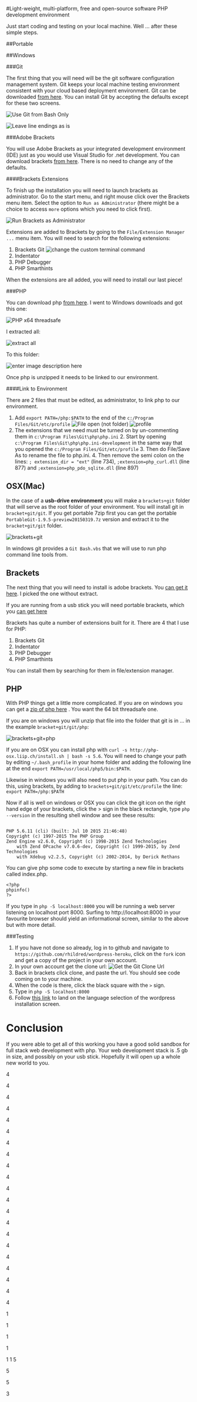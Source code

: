 #Light-weight, multi-platform, free and open-source software PHP development environment

Just start coding and testing on your local machine. Well ... after these simple steps. 

##Portable


##Windows

###Git

The first thing that you will need will be the git software configuration management system. Git keeps your local machine testing environment consistent with your cloud based deployment environment. Git can be downloaded [from here](https://git-scm.com/downloads). You can install Git by accepting the defaults except for these two screens.

![Use Git from Bash Only](https://res.cloudinary.com/salesucation-com-inc/image/upload/v1474945470/GitBashOnly_zcktvu.png)

![Leave line endings as is](https://res.cloudinary.com/salesucation-com-inc/image/upload/v1474945465/GitLeaveLineEndings_nqkkec.png)

###Adobe Brackets

You will use Adobe Brackets as your integrated development environment (IDE) just as you would use Visual Studio for .net development. You can download brackets [from here](http://brackets.io/). There is no need to change any of the defaults.

####Brackets Extensions

To finish up the installation you will need to launch brackets as administrator. Go to the start menu, and right mouse click over the Brackets menu item. Select the option to `Run as Administrator` (there might be a choice to access `more` options which you need to click first).

![Run Brackets as Administrator](https://res.cloudinary.com/salesucation-com-inc/image/upload/v1474985041/RunAsAdministrator_bvdvj5.png)

Extensions are added to Brackets by going to the `File/Extension Manager ...` menu item. You will need to search for the following extensions:

1. Brackets Git
![change the custom terminal command](https://res.cloudinary.com/salesucation-com-inc/image/upload/v1474985381/GitSettings_auyrjz.png)
1. Indentator
1. PHP Debugger
1. PHP Smarthints

When the extensions are all added, you will need to install our last piece! 

###PHP

You can download php [from here](http://php.net/downloads.php). I went to Windows downloads and got this one:

![PHP x64 threadsafe](https://res.cloudinary.com/salesucation-com-inc/image/upload/v1474985916/PHPx64threadsafe_eo1jcy.png)

I extracted all:

![extract all](https://res.cloudinary.com/salesucation-com-inc/image/upload/v1474986223/ExtractAll_dzjufu.png)

To this folder:

![enter image description here](https://res.cloudinary.com/salesucation-com-inc/image/upload/v1474986223/ToThisFolder_uk9pg0.png)

Once php is unzipped it needs to be linked to our environment.

####Link to Environment

There are 2 files that must be edited, as administrator, to link php to our environment.
1. Add `export PATH=/php:$PATH` to the end of the `c:/Program Files/Git/etc/profile`
![File open (not folder)](https://res.cloudinary.com/salesucation-com-inc/image/upload/v1474987045/FileOpen_yc0p1n.png)
![profile](http://res.cloudinary.com/salesucation-com-inc/image/upload/v1474987045/Profile_becfsa.png)
1. The extensions that we need must be turned on by un-commenting them in `c:\Program Files\Git\php\php.ini`
	2. Start by opening  `c:\Program Files\Git\php\php.ini-development` in the same way that you opened the `c:/Program Files/Git/etc/profile`
	3. Then do File/Save As to rename the file to php.ini.
	4. Then remove the semi colon on the lines: `; extension_dir = "ext"` (line 734), `;extension=php_curl.dll` (line 877) and `;extension=php_pdo_sqlite.dll` (line 897)


OSX(Mac)
-----


In the case of a **usb-drive environment** you will make a `brackets+git` folder that will serve as the root folder of your environment. You will install git in `bracket+git/git`. If you get portable 7zip first you can get the portable `PortableGit-1.9.5-preview20150319.7z` version and extract it to the `bracket+git/git` folder.

![brackets+git](https://rhildred.github.io/articles/phplite/bracketsgit.svg "brackets+git")

In windows git provides a `Git Bash.vbs` that we will use to run php command line tools from.

Brackets
-------

The next thing that you will need to install is adobe brackets. You [can get it here](http://brackets.io/). I picked the one without extract.

If you are running from a usb stick you will need portable brackets, which you [can get here](https://github.com/sagiegurari/brackets-portable/releases)

Brackets has quite a number of extensions built for it. There are 4 that I use for PHP:

1. Brackets Git
1. Indentator
1. PHP Debugger
1. PHP Smarthints

You can install them by searching for them in file/extension manager.

PHP
----

With PHP things get a little more complicated. If you are on windows you can get a [zip of php here](http://windows.php.net/download/) . You want the 64 bit threadsafe one.

If you are on windows you will unzip that file into the folder that git is in ... in the example `bracket+git/git/php`:

![brackets+git+php](https://rhildred.github.io/articles/phplite/bracketsgitphp.svg "brackets+git+php")

If you are on OSX you can install php with `curl -s http://php-osx.liip.ch/install.sh | bash -s 5.6`. You will need to change your path by editing `~/.bash_profile` in your home folder and adding the following line at the end `export PATH=/usr/local/php5/bin:$PATH`.

Likewise in windows you will also need to put php in your path. You can do this, using brackets, by adding to `brackets+git/git/etc/profile` the line:
`export PATH=/php:$PATH`

Now if all is well on windows or OSX you can click the git icon on the right hand edge of your brackets, click the > sign in the black rectangle, type `php --version` in the resulting shell window and see these results:

```

PHP 5.6.11 (cli) (built: Jul 10 2015 21:46:48) 
Copyright (c) 1997-2015 The PHP Group
Zend Engine v2.6.0, Copyright (c) 1998-2015 Zend Technologies
    with Zend OPcache v7.0.6-dev, Copyright (c) 1999-2015, by Zend Technologies
    with Xdebug v2.2.5, Copyright (c) 2002-2014, by Derick Rethans

```

You can give php some code to execute by starting a new file in brackets called index.php.

```
<?php
phpinfo()
?>
```
If you type in `php -S localhost:8000` you will be running a web server listening on localhost port 8000. Surfing to http://localhost:8000 in your favourite browser should yield an informational screen, similar to the above but with more detail.

###Testing

1. If you have not done so already, log in to github and navigate to `https://github.com/rhildred/wordpress-heroku`, click on the `fork` icon and get a copy of the project in your own account.
2. In your own account get the clone url:
![Get the Git Clone Url](https://res.cloudinary.com/salesucation-com-inc/image/upload/v1474989197/CloneWordpress-Heroku_xyfqxp.png)
3. Back in brackets click clone, and paste the url. You should see code coming on to your machine.
4. When the code is there, click the black square with the `>` sign.
5. Type in `php -S localhost:8000`
6. Follow [this link](http://localhost:8000) to land on the language selection of the wordpress installation screen.


Conclusion
====
If you were able to get all of this working you have a good solid sandbox for full stack web development with php. Your web development stack is .5 gb in size, and possibly on your usb stick. Hopefully it will open up a whole new world to you.














































































































































































































4













4

4

4

4





4





4





4

4















4

4

4













4

4





4

4

4

4



4

4

4














































1

1

1



1

1
1
5













































































5









































































































































































































































































5























































































































































































































































































































































































































































































































































































































































































































3





















































































































































































 